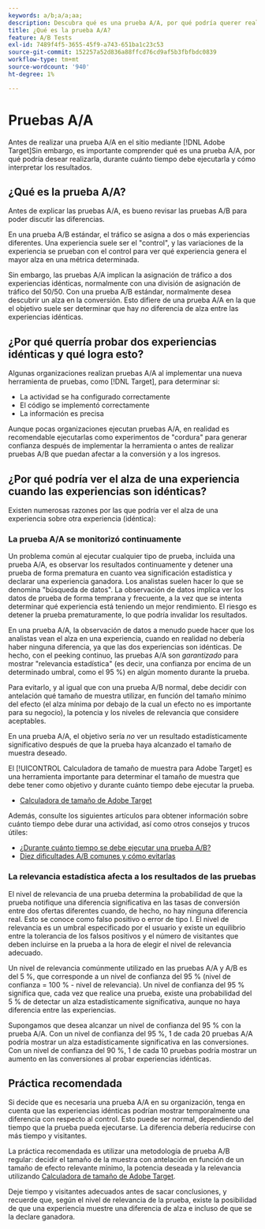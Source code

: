 ```yaml
---
keywords: a/b;a/a;aa;
description: Descubra qué es una prueba A/A, por qué podría querer realizarla, durante cuánto tiempo debe ejecutarla y cómo interpretar los resultados.
title: ¿Qué es la prueba A/A?
feature: A/B Tests
exl-id: 7489f4f5-3655-45f9-a743-651ba1c23c53
source-git-commit: 152257a52d836a88ffcd76cd9af5b3fbfbdc0839
workflow-type: tm+mt
source-wordcount: '940'
ht-degree: 1%

---
```


# Pruebas A/A

Antes de realizar una prueba A/A en el sitio mediante [!DNL Adobe Target]Sin embargo, es importante comprender qué es una prueba A/A, por qué podría desear realizarla, durante cuánto tiempo debe ejecutarla y cómo interpretar los resultados.

## ¿Qué es la prueba A/A?

Antes de explicar las pruebas A/A, es bueno revisar las pruebas A/B para poder discutir las diferencias.

En una prueba A/B estándar, el tráfico se asigna a dos o más experiencias diferentes. Una experiencia suele ser el &quot;control&quot;, y las variaciones de la experiencia se prueban con el control para ver qué experiencia genera el mayor alza en una métrica determinada.

Sin embargo, las pruebas A/A implican la asignación de tráfico a dos experiencias idénticas, normalmente con una división de asignación de tráfico del 50/50. Con una prueba A/B estándar, normalmente desea descubrir un alza en la conversión. Esto difiere de una prueba A/A en la que el objetivo suele ser determinar que hay *no* diferencia de alza entre las experiencias idénticas.

## ¿Por qué querría probar dos experiencias idénticas y qué logra esto?

Algunas organizaciones realizan pruebas A/A al implementar una nueva herramienta de pruebas, como [!DNL Target], para determinar si:

* La actividad se ha configurado correctamente
* El código se implementó correctamente
* La información es precisa

Aunque pocas organizaciones ejecutan pruebas A/A, en realidad es recomendable ejecutarlas como experimentos de &quot;cordura&quot; para generar confianza después de implementar la herramienta o antes de realizar pruebas A/B que puedan afectar a la conversión y a los ingresos.

## ¿Por qué podría ver el alza de una experiencia cuando las experiencias son idénticas?

Existen numerosas razones por las que podría ver el alza de una experiencia sobre otra experiencia (idéntica):

### La prueba A/A se monitorizó continuamente

Un problema común al ejecutar cualquier tipo de prueba, incluida una prueba A/A, es observar los resultados continuamente y detener una prueba de forma prematura en cuanto vea significación estadística y declarar una experiencia ganadora. Los analistas suelen hacer lo que se denomina &quot;búsqueda de datos&quot;. La observación de datos implica ver los datos de prueba de forma temprana y frecuente, a la vez que se intenta determinar qué experiencia está teniendo un mejor rendimiento. El riesgo es detener la prueba prematuramente, lo que podría invalidar los resultados.

En una prueba A/A, la observación de datos a menudo puede hacer que los analistas vean el alza en una experiencia, cuando en realidad no debería haber ninguna diferencia, ya que las dos experiencias son idénticas. De hecho, con el peeking continuo, las pruebas A/A son _garantizado_ para mostrar &quot;relevancia estadística&quot; (es decir, una confianza por encima de un determinado umbral, como el 95 %) en algún momento durante la prueba.

Para evitarlo, y al igual que con una prueba A/B normal, debe decidir con antelación qué tamaño de muestra utilizar, en función del tamaño mínimo del efecto (el alza mínima por debajo de la cual un efecto no es importante para su negocio), la potencia y los niveles de relevancia que considere aceptables.

En una prueba A/A, el objetivo sería *no* ver un resultado estadísticamente significativo después de que la prueba haya alcanzado el tamaño de muestra deseado.

El [!UICONTROL Calculadora de tamaño de muestra para Adobe Target] es una herramienta importante para determinar el tamaño de muestra que debe tener como objetivo y durante cuánto tiempo debe ejecutar la prueba.

* [Calculadora de tamaño de Adobe Target](/help/main/c-activities/t-test-ab/sample-size-determination.md#section_6B8725BD704C4AFE939EF2A6B6E834E6)

Además, consulte los siguientes artículos para obtener información sobre cuánto tiempo debe durar una actividad, así como otros consejos y trucos útiles:

* [¿Durante cuánto tiempo se debe ejecutar una prueba A/B?](/help/main/c-activities/t-test-ab/sample-size-determination.md)
* [Diez dificultades A/B comunes y cómo evitarlas](/help/main/c-activities/t-test-ab/common-ab-testing-pitfalls.md)

### La relevancia estadística afecta a los resultados de las pruebas

El nivel de relevancia de una prueba determina la probabilidad de que la prueba notifique una diferencia significativa en las tasas de conversión entre dos ofertas diferentes cuando, de hecho, no hay ninguna diferencia real. Esto se conoce como falso positivo o error de tipo I. El nivel de relevancia es un umbral especificado por el usuario y existe un equilibrio entre la tolerancia de los falsos positivos y el número de visitantes que deben incluirse en la prueba a la hora de elegir el nivel de relevancia adecuado.

Un nivel de relevancia comúnmente utilizado en las pruebas A/A y A/B es del 5 %, que corresponde a un nivel de confianza del 95 % (nivel de confianza = 100 % - nivel de relevancia). Un nivel de confianza del 95 % significa que, cada vez que realice una prueba, existe una probabilidad del 5 % de detectar un alza estadísticamente significativa, aunque no haya diferencia entre las experiencias.

Supongamos que desea alcanzar un nivel de confianza del 95 % con la prueba A/A. Con un nivel de confianza del 95 %, 1 de cada 20 pruebas A/A podría mostrar un alza estadísticamente significativa en las conversiones. Con un nivel de confianza del 90 %, 1 de cada 10 pruebas podría mostrar un aumento en las conversiones al probar experiencias idénticas.

## Práctica recomendada

Si decide que es necesaria una prueba A/A en su organización, tenga en cuenta que las experiencias idénticas podrían mostrar temporalmente una diferencia con respecto al control. Esto puede ser normal, dependiendo del tiempo que la prueba pueda ejecutarse. La diferencia debería reducirse con más tiempo y visitantes.

La práctica recomendada es utilizar una metodología de prueba A/B regular: decidir el tamaño de la muestra con antelación en función de un tamaño de efecto relevante mínimo, la potencia deseada y la relevancia utilizando [Calculadora de tamaño de Adobe Target](/help/main/c-activities/t-test-ab/sample-size-determination.md#section_6B8725BD704C4AFE939EF2A6B6E834E6).

Deje tiempo y visitantes adecuados antes de sacar conclusiones, y recuerde que, según el nivel de relevancia de la prueba, existe la posibilidad de que una experiencia muestre una diferencia de alza e incluso de que se la declare ganadora.
